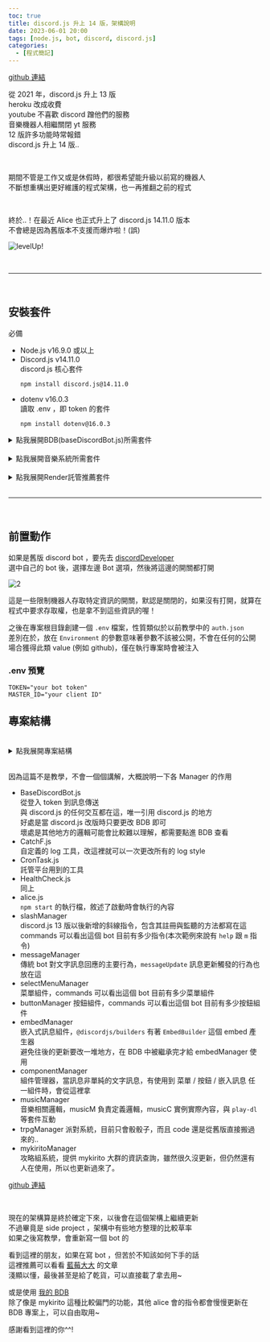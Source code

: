 ```yaml
---
toc: true
title: discord.js 升上 14 版，架構說明
date: 2023-06-01 20:00
tags: [node.js, bot, discord, discord.js]
categories:
  - [程式簡記]
---
```


[github 連結](https://github.com/Mr-Smilin/AliceZero/tree/v14)

從 2021 年，discord.js 升上 13 版  
heroku 改成收費  
youtube 不喜歡 discord 蹭他們的服務  
音樂機器人相繼關閉 yt 服務  
12 版許多功能時常報錯  
discord.js 升上 14 版..

<br>

期間不管是工作又或是休假時，都很希望能升級以前寫的機器人  
不斷想重構出更好維護的程式架構，也一再推翻之前的程式

<br>

終於..！在最近 Alice 也正式升上了 discord.js 14.11.0 版本  
不會總是因為舊版本不支援而爆炸啦！(誤)

![levelUp!](https://i.imgur.com/M6hj8wU.jpg)

<!-- more -->

<br>

---

<br>

## 安裝套件

必備

- Node.js v16.9.0 或以上
- Discord.js v14.11.0  
  discord.js 核心套件
  ```
  npm install discord.js@14.11.0
  ```
- dotenv v16.0.3  
  讀取 .env ，即 token 的套件
  ```
  npm install dotenv@16.0.3
  ```

<details>
<summary>點我展開BDB(baseDiscordBot.js)所需套件</summary>

<br>

- @discordjs/builders v1.3.0  
  discord.js 提供的類別產生器類型
  ```
  npm install @discordjs/builders@1.3.0
  ```

</details>

<br>

<details>
<summary>點我展開音樂系統所需套件</summary>

<br>

- @discordjs/voice v0.16.0  
  控制 discord 語音的核心套件  
  p.s.使用舊版本極度容易出現問題，如果播放過程發生 bug 可以先檢查 voice 是不是最新版
  ```
  npm install @discordjs/voice@0.16.0
  ```
- @discordjs/opus v0.9.0  
  Opus 編碼器
  ```
  npm install @discordjs/opus@0.9.0
  ```
- ffmpeg-static v5.1.0  
  ffmpeg 轉碼器
  ```
  npm install ffmpeg-static@5.1.0
  ```
- libsodium-wrappers v0.7.11  
  串流加密工具
  ```
  npm install libsodium-wrappers@0.7.11
  ```
- play-dl v1.9.6  
   串流套件，取代 ytdl-core
  ```
  npm install play-dl@1.9.6
  ```

</details>

<br>

<details>
<summary>點我展開Render託管推薦套件</summary>

<br>

- axios v1.4.0  
  打 http 使用的套件
  ```
  npm install axios@1.4.0
  ```
- node-schedule v2.1.0  
  定時任務套件
  ```
  npm node-schedule@2.1.0
  ```

</details>

<br>

---

<br>

## 前置動作

如果是舊版 discord bot ，要先去 [discordDeveloper](https://discord.com/developers/applications)  
選中自己的 bot 後，選擇左邊 Bot 選項，然後將這邊的開關都打開

![2](https://i.imgur.com/GoIc5Ld.png)

這是一些限制機器人存取特定資訊的開關，默認是關閉的，如果沒有打開，就算在程式中要求存取權，也是拿不到這些資訊的喔！

之後在專案根目錄創建一個 `.env` 檔案，性質類似於以前教學中的 `auth.json`  
差別在於，放在 `Environment` 的參數意味著參數不該被公開，不會在任何的公開場合獲得此類 value (例如 github)，僅在執行專案時會被注入

### .env 預覽

```
TOKEN="your bot token"
MASTER_ID="your client ID"
```

## 專案結構

<br>

<details>
<summary>點我展開專案結構</summary>

AliceZero/  
├─ baseJS/  
│ 　　 ├ BaseDiscordBot.js  
│ 　　 ├ CatchF.js  
│ 　　 ├ CronTask.js  
│ 　　 ├ HealthCheck.js  
├─ manager/  
│ 　　 ├ buttonManager/  
│ 　　 ├ 　　 ├ commands/  
│ 　　 ├ 　　 ├ 　　 ├ helpNowQueue.js  
│ 　　 ├ 　　 ├ 　　 ├ helpPause.js  
│ 　　 ├ 　　 ├ 　　 ├ helpPlay.js  
│ 　　 ├ 　　 ├ 　　 ├ helpPlayFirst.js  
│ 　　 ├ 　　 ├ 　　 ├ helpResume.js  
│ 　　 ├ 　　 ├ 　　 ├ helpSkip.js  
│ 　　 ├ 　　 ├ 　　 ├ helpSleep.js  
│ 　　 ├ 　　 ├ 　　 ├ helpTrpgDice.js  
│ 　　 ├ 　　 ├ 　　 ├ helpTrpgSort.js  
│ 　　 ├ 　　 ├ 　　 ├ myKiritoSkillNicename.js  
│ 　　 ├ 　　 ├ 　　 ├ myKiritoSkillSkill.js  
│ 　　 ├ 　　 ├ 　　 ├ myKiritoSkillStatus.js  
│ 　　 ├ 　　 ├ buttonC.js  
│ 　　 ├ 　　 ├ buttonM.js  
│ 　　 ├ 　　 ├ buttonType.json  
│ 　　 ├ componentManager/  
│ 　　 ├ 　　 ├ componentM.js  
│ 　　 ├ embedManager/  
│ 　　 ├ 　　 ├ embedC.js  
│ 　　 ├ messageManager/  
│ 　　 ├ 　　 ├ messageC.js  
│ 　　 ├ 　　 ├ messageM.js  
│ 　　 ├ 　　 ├ messagePrefix.json  
│ 　　 ├ 　　 ├ messageUpdateM.js  
│ 　　 ├ 　　 ├ nineData.js  
│ 　　 ├ musicManager/  
│ 　　 ├ 　　 ├ musicC.js  
│ 　　 ├ 　　 ├ musicM.js  
│ 　　 ├ mykiritoManager/  
│ 　　 ├ 　　 ├ requests/  
│ 　　 ├ 　　 ├ 　　 ├ boss.js  
│ 　　 ├ 　　 ├ 　　 ├ level.js  
│ 　　 ├ 　　 ├ 　　 ├ skill.js  
│ 　　 ├ 　　 ├ myKiritoC.js  
│ 　　 ├ 　　 ├ myKiritoM.js  
│ 　　 ├ selectMenuManager/  
│ 　　 ├ 　　 ├ commands/  
│ 　　 ├ 　　 ├ 　　 ├ help.js  
│ 　　 ├ 　　 ├ selectMenuC.js  
│ 　　 ├ 　　 ├ selectMenuM.js  
│ 　　 ├ slashManager/  
│ 　　 ├ 　　 ├ commands/  
│ 　　 ├ 　　 ├ 　　 ├ help.js  
│ 　　 ├ 　　 ├ 　　 ├ m.js  
│ 　　 ├ 　　 ├ slashM.js  
│ 　　 ├ trpgManager/  
│ 　　 ├ 　　 ├ trpgC.js  
│ 　　 ├ 　　 ├ trpgM.js  
├─ .env  
├─ alice.js  
├─ package.json  
├─ package-lock.json

</details>

<br>

因為這篇不是教學，不會一個個講解，大概說明一下各 Manager 的作用

- BaseDiscordBot.js  
  從登入 token 到訊息傳送  
  與 discord.js 的任何交互都在這，唯一引用 discord.js 的地方  
  好處是當 discord.js 改版時只要更改 BDB 即可  
  壞處是其他地方的邏輯可能會比較難以理解，都需要點進 BDB 查看
- CatchF.js  
  自定義的 log 工具，改這裡就可以一次更改所有的 log style
- CronTask.js  
  託管平台用到的工具
- HealthCheck.js  
  同上
- alice.js  
  `npm start` 的執行檔，敘述了啟動時會執行的內容
- slashManager  
  discord.js 13 版以後新增的斜線指令，包含其註冊與監聽的方法都寫在這  
  commands 可以看出這個 bot 目前有多少指令(本次範例來說有 `help` 跟 `m` 指令)
- messageManager  
  傳統 bot 對文字訊息回應的主要行為，`messageUpdate` 訊息更新觸發的行為也放在這
- selectMenuManager  
  菜單組件，commands 可以看出這個 bot 目前有多少菜單組件
- buttonManager
  按鈕組件，commands 可以看出這個 bot 目前有多少按鈕組件
- embedManager  
  嵌入式訊息組件，`@discordjs/builders` 有著 `EmbedBuilder` 這個 embed 產生器  
  避免往後的更新要改一堆地方，在 BDB 中被繼承完才給 embedManager 使用
- componentManager  
  組件管理器，當訊息非單純的文字訊息，有使用到 菜單 / 按鈕 / 嵌入訊息 任一組件時，會從這裡拿
- musicManager  
  音樂相關邏輯，musicM 負責定義邏輯，musicC 實例實際內容，與 `play-dl` 等套件互動
- trpgManager
  派對系統，目前只會骰骰子，而且 code 還是從舊版直接搬過來的..
- mykiritoManager  
  攻略組系統，提供 mykirito 大群的資訊查詢，雖然很久沒更新，但仍然還有人在使用，所以也更新過來了。

[github 連結](https://github.com/Mr-Smilin/AliceZero/tree/v14)

<br>

現在的架構算是終於確定下來，以後會在這個架構上繼續更新  
不過畢竟是 side project ，架構中有些地方整理的比較草率  
如果之後寫教學，會重新寫一個 bot 的

看到這裡的朋友，如果在寫 bot ，但苦於不知該如何下手的話  
這裡推薦可以看看 [藍莓大大](https://b-l-u-e-b-e-r-r-y.github.io/post/DiscordBot03/) 的文章  
淺顯以懂，最後甚至是給了乾貨，可以直接載了拿去用~

或是使用 [我的 BDB](https://github.com/Mr-Smilin/BaseDiscordBot)  
除了像是 mykirito 這種比較偏門的功能，其他 alice 會的指令都會慢慢更新在 BDB 專案上，可以自由取用~

感謝看到這裡的你^^!
